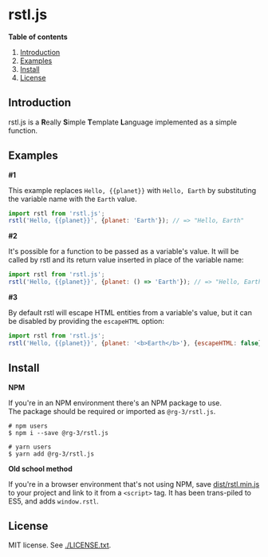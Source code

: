 # rstl.js

**Table of contents**

1. <a href='#introduction'>Introduction</a>
2. <a href='#examples'>Examples</a>
3. <a href='#install'>Install</a>
4. <a href='#license'>License </a>

## <a id='#introduction'>Introduction</a>

rstl.js is a **R**eally **S**imple **T**emplate **L**anguage implemented 
as a simple function.

## <a id='examples'>Examples</a>

**#1**

This example replaces `Hello, {{planet}}` with `Hello, Earth` by 
substituting the variable name with the `Earth` value.

```javascript
import rstl from 'rstl.js';
rstl('Hello, {{planet}}', {planet: 'Earth'}); // => "Hello, Earth"
```

**#2**

It's possible for a function to be passed as a variable's value. It will 
be called by rstl and its return value inserted in place of the variable 
name:

```javascript
import rstl from 'rstl.js';
rstl('Hello, {{planet}}', {planet: () => 'Earth'}); // => "Hello, Earth"
```

**#3**

By default rstl will escape HTML entities from a variable's value, but it can 
be disabled by providing the `escapeHTML` option: 

```javascript
import rstl from 'rstl.js';
rstl('Hello, {{planet}}', {planet: '<b>Earth</b>'}, {escapeHTML: false}); // => "Hello, <b>Earth</b>"
```

## <a id='install'>Install</a>

__NPM__

If you're in an NPM environment there's an NPM package to use.  
The package should be required or imported as `@rg-3/rstl.js`.

    # npm users
    $ npm i --save @rg-3/rstl.js

    # yarn users
    $ yarn add @rg-3/rstl.js

__Old school method__

If you're in a browser environment that's not using NPM, save
[dist/rstl.min.js](https://github.com/rg-3/rstl.js/blob/master/dist/rstl.min.js)
to your project and link to it from a `<script>` tag. It has been trans-piled
to ES5, and adds `window.rstl`.


## <a id='license'>License</a>

MIT license. See [./LICENSE.txt](./LICENSE.txt).
